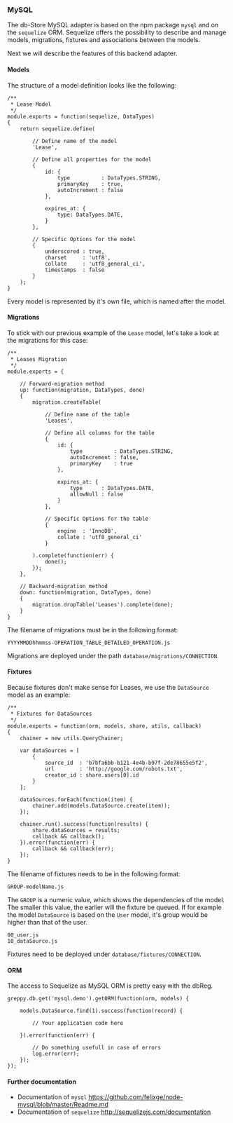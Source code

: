 ### MySQL

The db-Store MySQL adapter is based on the npm package ``mysql`` and on the
``sequelize`` ORM. Sequelize offers the possibility to describe and manage models,
migrations, fixtures and associations between the models.

Next we will describe the features of this backend adapter.

#### Models

The structure of a model definition looks like the following:

    /**
     * Lease Model
     */
    module.exports = function(sequelize, DataTypes)
    {
        return sequelize.define(

            // Define name of the model
            'Lease',

            // Define all properties for the model
            {
                id: {
                    type          : DataTypes.STRING,
                    primaryKey    : true,
                    autoIncrement : false
                },

                expires_at: {
                    type: DataTypes.DATE,
                }
            },

            // Specific Options for the model
            {
                underscored : true,
                charset     : 'utf8',
                collate     : 'utf8_general_ci',
                timestamps  : false
            }
        );
    }

Every model is represented by it's own file, which is named after the model.

#### Migrations

To stick with our previous example of the ``Lease`` model, let's take a look at
the migrations for this case:

    /**
     * Leases Migration
     */
    module.exports = {

        // Forward-migration method
        up: function(migration, DataTypes, done)
        {
            migration.createTable(

                // Define name of the table
                'Leases',

                // Define all columns for the table
                {
                    id: {
                        type          : DataTypes.STRING,
                        autoIncrement : false,
                        primaryKey    : true
                    },

                    expires_at: {
                        type      : DataTypes.DATE,
                        allowNull : false
                    }
                },

                // Specific Options for the table
                {
                    engine  : 'InnoDB',
                    collate : 'utf8_general_ci'
                }

            ).complete(function(err) {
                done();
            });
        },

        // Backward-migration method
        down: function(migration, DataTypes, done)
        {
            migration.dropTable('Leases').complete(done);
        }
    }

The filename of migrations must be in the following format:

    YYYYMMDDhhmmss-OPERATION_TABLE_DETAILED_OPERATION.js

Migrations are deployed under the path ``database/migrations/CONNECTION``.

#### Fixtures

Because fixtures don't make sense for Leases, we use the ``DataSource`` model as
an example:

    /**
     * Fixtures for DataSources
     */
    module.exports = function(orm, models, share, utils, callback)
    {
        chainer = new utils.QueryChainer;

        var dataSources = [
            {
                source_id  : 'b7bfa6bb-b121-4e4b-b97f-2de78655e5f2',
                url        : 'http://google.com/robots.txt',
                creator_id : share.users[0].id
            }
        ];

        dataSources.forEach(function(item) {
            chainer.add(models.DataSource.create(item));
        });

        chainer.run().success(function(results) {
            share.dataSources = results;
            callback && callback();
        }).error(function(err) {
            callback && callback(err);
        });
    }

The filename of fixtures needs to be in the following format:

    GROUP-modelName.js

The ``GROUP`` is a numeric value, which shows the dependencies of the model.
The smaller this value, the earlier will the fixture be queued.
If for example the model ``DataSource`` is based on the ``User`` model, it's
group would be higher than that of the user.

    00_user.js
    10_dataSource.js

Fixtures need to be deployed under ``database/fixtures/CONNECTION``.

#### ORM

The access to Sequelize as MySQL ORM is pretty easy with the dbReg.

    greppy.db.get('mysql.demo').getORM(function(orm, models) {

        models.DataSource.find(1).success(function(record) {

            // Your application code here

        }).error(function(err) {

            // Do something usefull in case of errors
            log.error(err);
        });
    });

#### Further documentation

* Documentation of ``mysql`` https://github.com/felixge/node-mysql/blob/master/Readme.md
* Documentation of ``sequelize`` http://sequelizejs.com/documentation

